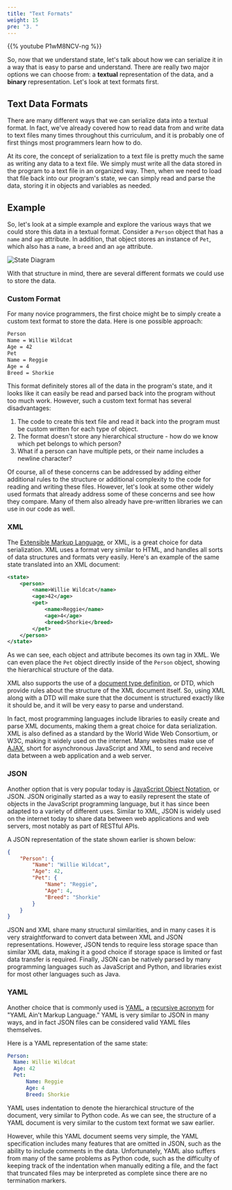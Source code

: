 ```yaml
---
title: "Text Formats"
weight: 15
pre: "3. "
---
```

{{% youtube P1wM8NCV-ng %}}

So, now that we understand state, let's talk about how we can serialize it in a way that is easy to parse and understand. There are really two major options we can choose from: a **textual** representation of the data, and a **binary** representation. Let's look at text formats first.

## Text Data Formats

There are many different ways that we can serialize data into a textual format. In fact, we've already covered how to read data from and write data to text files many times throughout this curriculum, and it is probably one of first things most programmers learn how to do.

At its core, the concept of serialization to a text file is pretty much the same as writing any data to a text file. We simply must write all the data stored in the program to a text file in an organized way. Then, when we need to load that file back into our program's state, we can simply read and parse the data, storing it in objects and variables as needed.

## Example

So, let's look at a simple example and explore the various ways that we could store this data in a textual format. Consider a `Person` object that has a `name` and `age` attribute. In addition, that object stores an instance of `Pet`, which also has a `name`, a `breed` and an `age` attribute. 

![State Diagram](../../images/19/state.svg)

With that structure in mind, there are several different formats we could use to store the data. 

### Custom Format

For many novice programmers, the first choice might be to simply create a custom text format to store the data. Here is one possible approach:

```tex
Person
Name = Willie Wildcat
Age = 42
Pet
Name = Reggie
Age = 4
Breed = Shorkie
```

This format definitely stores all of the data in the program's state, and it looks like it can easily be read and parsed back into the program without too much work. However, such a custom text format has several disadvantages:

1) The code to create this text file and read it back into the program must be custom written for each type of object.
2) The format doesn't store any hierarchical structure - how do we know which pet belongs to which person?
3) What if a person can have multiple pets, or their name includes a newline character? 

Of course, all of these concerns can be addressed by adding either additional rules to the structure or additional complexity to the code for reading and writing these files. However, let's look at some other widely used formats that already address some of these concerns and see how they compare. Many of them also already have pre-written libraries we can use in our code as well.

### XML

The [Extensible Markup Language](https://en.wikipedia.org/wiki/XML), or XML, is a great choice for data serialization. XML uses a format very similar to HTML, and handles all sorts of data structures and formats very easily. Here's an example of the same state translated into an XML document:

```xml
<state>
    <person>
        <name>Willie Wildcat</name>
        <age>42</age>
        <pet>
            <name>Reggie</name>
            <age>4</age>
            <breed>Shorkie</breed>
        </pet>
    </person>
</state>
```

As we can see, each object and attribute becomes its own tag in XML. We can even place the `Pet` object directly inside of the `Person` object, showing the hierarchical structure of the data. 

XML also supports the use of a [document type definition](https://en.wikipedia.org/wiki/Document_type_definition), or DTD, which provide rules about the structure of the XML document itself. So, using XML along with a DTD will make sure that the document is structured exactly like it should be, and it will be very easy to parse and understand. 

In fact, most programming languages include libraries to easily create and parse XML documents, making them a great choice for data serialization. XML is also defined as a standard by the World Wide Web Consortium, or W3C, making it widely used on the internet. Many websites make use of [AJAX](https://en.wikipedia.org/wiki/Ajax_(programming)), short for asynchronous JavaScript and XML, to send and receive data between a web application and a web server. 

### JSON

Another option that is very popular today is [JavaScript Object Notation](https://en.wikipedia.org/wiki/JSON), or JSON. JSON originally started as a way to easily represent the state of objects in the JavaScript programming language, but it has since been adapted to a variety of different uses. Similar to XML, JSON is widely used on the internet today to share data between web applications and web servers, most notably as part of RESTful APIs. 

A JSON representation of the state shown earlier is shown below:

```json
{
    "Person": {
        "Name": "Willie Wildcat",
        "Age": 42,
        "Pet": {
            "Name": "Reggie",
            "Age": 4,
            "Breed": "Shorkie"
        }
    }
}
```

JSON and XML share many structural similarities, and in many cases it is very straightforward to convert data between XML and JSON representations. However, JSON tends to require less storage space than similar XML data, making it a good choice if storage space is limited or fast data transfer is required. Finally, JSON can be natively parsed by many programming languages such as JavaScript and Python, and libraries exist for most other languages such as Java.

### YAML

Another choice that is commonly used is [YAML](https://en.wikipedia.org/wiki/YAML), a [recursive acronym](https://en.wikipedia.org/wiki/Recursive_acronym) for "YAML Ain't Markup Language." YAML is very similar to JSON in many ways, and in fact JSON files can be considered valid YAML files themselves.

Here is a YAML representation of the same state:

```yaml
Person:
  Name: Willie Wildcat
  Age: 42
  Pet:
      Name: Reggie
      Age: 4
      Breed: Shorkie
```

YAML uses indentation to denote the hierarchical structure of the document, very similar to Python code. As we can see, the structure of a YAML document is very similar to the custom text format we saw earlier. 

However, while this YAML document seems very simple, the YAML specification includes many features that are omitted in JSON, such as the ability to include comments in the data. Unfortunately, YAML also suffers from many of the same problems as Python code, such as the difficulty of keeping track of the indentation when manually editing a file, and the fact that truncated files may be interpreted as complete since there are no termination markers. 


